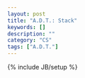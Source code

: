 ```yaml
---
layout: post
title: "A.D.T.: Stack"
keywords: []
description: ""
category: "CS"
tags: ["A.D.T."]
---
```

{% include JB/setup %}





